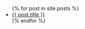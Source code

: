 <ul>
  {% for post in site.posts %}
    <li>
    <a href="{{ post.url }}">{{ post.title }}</a>
    </li>
  {% endfor %}
</ul>
